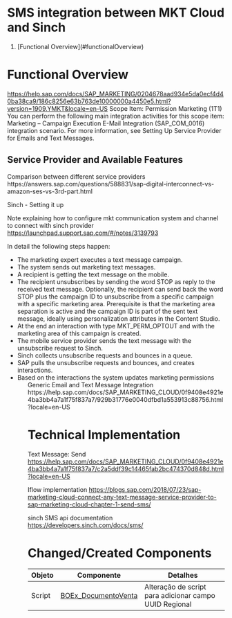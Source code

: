 # SMS integration between MKT Cloud and Sinch
<ol>
  <li>[Functional Overview](#functionalOverview)
</ol>
  
## <h1 id="functionalOverview">Functional Overview</h1> 
https://help.sap.com/docs/SAP_MARKETING/0204678aad934e5da0ecf4d40ba38ca9/186c8256e63b763de10000000a4450e5.html?version=1909.YMKT&locale=en-US
Scope Item: Permission Marketing (1T1)
You can perform the following main integration activities for this scope item:
Marketing – Campaign Execution E-Mail Integration (SAP_COM_0016) integration scenario. For more information, see Setting Up Service Provider for Emails and Text Messages.

<h2 id="serviceProviders">Service Provider and Available Features</h2>
Comparison between different service providers
https://answers.sap.com/questions/588831/sap-digital-interconnect-vs-amazon-ses-vs-3rd-part.html 


Sinch - Setting it up 

Note explaining how to configure mkt communication system and channel to connect with sinch provider
https://launchpad.support.sap.com/#/notes/3139793

In detail the following steps happen:
<ul>
  <li>The marketing expert executes a text message campaign.
  <li>The system sends out marketing text messages.
  <li>A recipient is getting the text message on the mobile.
  <li>The recipient unsubscribes by sending the word STOP as reply to the received text message. Optionally, the recipient can send back the word STOP plus the campaign ID to unsubscribe from a specific campaign with a specific marketing area. Prerequisite is that the marketing area separation is active and the campaign ID is part of the sent text message, ideally using personalization attributes in the Content Studio.
  <li>At the end an interaction with type MKT_PERM_OPTOUT and with the marketing area of this campaign is created.
  <li>The mobile service provider sends the text message with the unsubscribe request to Sinch.
  <li>Sinch collects unsubscribe requests and bounces in a queue.
  <li>SAP pulls the unsubscribe requests and bounces, and creates interactions.
  <li>Based on the interactions the system updates marketing permissions
<ul>
Generic Email and Text Message Integration
https://help.sap.com/docs/SAP_MARKETING_CLOUD/0f9408e4921e4ba3bb4a7a1f75f837a7/929b31776e0040dfbd1a553913c88756.html?locale=en-US

## <h1 id="technicalImplementation">Technical Implementation</h1> 

Text Message: Send
https://help.sap.com/docs/SAP_MARKETING_CLOUD/0f9408e4921e4ba3bb4a7a1f75f837a7/c2a5ddf39c14465fab2bc474370d848d.html?locale=en-US

Iflow implementation
https://blogs.sap.com/2018/07/23/sap-marketing-cloud-connect-any-text-message-service-provider-to-sap-marketing-cloud-chapter-1-send-sms/

sinch SMS api documentation
https://developers.sinch.com/docs/sms/ 

## <h1 id="componentes">Changed/Created Components</h1> 

| Objeto | Componente | Detalhes |
|---------|-----------|----------|
|Script|[BOEx_DocumentoVenta](github.com/vertracx/SquadSalesService/blob/main/Concha%20y%20Toro/Cloud%20for%20Customer/Melhorias%20Pedidos%20de%20Venda/%5BRN_PV25%5D%20Criar%20campo%20Regional/BOEx_DocumentoVenta.xbo)|Alteração de script para adicionar campo UUID Regional|

